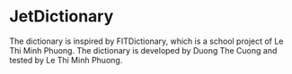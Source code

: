 # JetDictionary
The dictionary is inspired by FITDictionary, which is a school project of Le Thi Minh Phuong. 
The dictionary is developed by Duong The Cuong and tested by Le Thi Minh Phuong.

